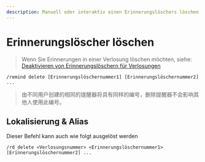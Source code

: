 ```yaml
---
description: Manuell oder interaktiv einen Erinnerungslöschers löschen
---
```


# Erinnerungslöscher löschen

> Wenn Sie Erinnerungen in einer Verlosung löschen möchten, siehe: [Deaktivieren von Erinnerungslöschern für Verlosungen](disable.md)

```
/remind delete [Erinnerungslöschernummer1] [Erinnerungslöschernummer2] ...
```

> 由不同用户创建的相同的提醒器将具有同样的编号，删除提醒器不会影响其他人使用此编号。

## Lokalisierung & Alias

Dieser Befehl kann auch wie folgt ausgelöst werden

```
/rd delete <Verlosungsnummer> <Erinnerungslöschernummer1> [Erinnerungslöschernummer2] ...
```
